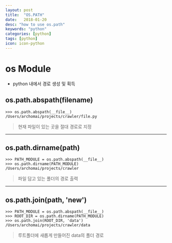 ```yaml
---
layout: post
title:  "OS.PATH"
date:   2018-01-20
desc: "how to use os.path"
keywords: "python"
categories: [python]
tags: [python]
icon: icon-python
---
```


# os Module

- python 내에서 경로 생성 및 획득


## os.path.abspath(filename)

```
>>> os.path.abspath(__file__)
/Users/archomai/projects/crawler/file.py

```

> 현재 파일이 있는 곳을 절대 경로로 지정

---

## os.path.dirname(path)

```
>>> PATH_MODULE = os.path.abspath(__file__)
>>> os.path.dirname(PATH_MODULE)
/Users/archomai/projects/crawler
```

> 파일 담고 있는 폴더의 경로 출력


---


## os.path.join(path, 'new')

```
>>> PATH_MODULE = os.path.abspath(__file__)
>>> ROOT_DIR = os.path.dirname(PATH_MODULE)
>>> os.path.join(ROOT_DIR, 'data')
/Users/archomai/projects/crawler/data
```

> 루트폴더에 새롭게 만들어진 data의 폴더 경로
